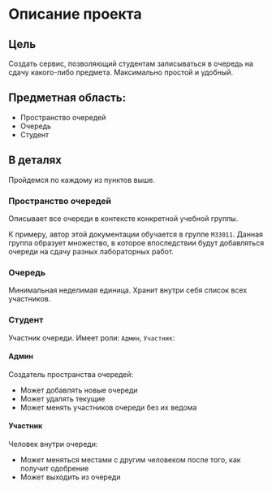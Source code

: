 # Описание проекта

## Цель

Создать сервис, позволяющий студентам записываться в очередь на сдачу какого-либо предмета. Максимально простой и удобный.

## Предметная область:

- Пространство очередей
- Очередь
- Студент

## В деталях
Пройдемся по каждому из пунктов выше.

### Пространство очередей

Описывает все очереди в контексте конкретной учебной группы.

К примеру, автор этой документации обучается в группе `M33011`. Данная группа образует множество, в которое впоследствии будут добавляться очереди на сдачу разных лабораторных работ.

### Очередь

Минимальная неделимая единица. Хранит внутри себя список всех участников.

### Студент

Участник очереди. Имеет роли: `Админ`, `Участник`:

#### Админ

Создатель пространства очередей:
- Может добавлять новые очереди
- Может удалять текущие
- Может менять участников очереди без их ведома

#### Участник

Человек внутри очереди:
- Может меняться местами с другим человеком после того, как получит одобрение 
- Может выходить из очереди
